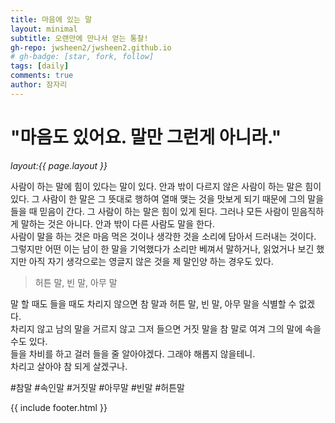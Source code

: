 ```yaml
---
title: 마음에 있는 말 
layout: minimal
subtitle: 오랜만에 만나서 얻는 통찰!
gh-repo: jwsheen2/jwsheen2.github.io
# gh-badge: [star, fork, follow]
tags: [daily]
comments: true
author: 잠자리
---
```


# "마음도 있어요. 말만 그런게 아니라."
_layout:{{ page.layout }}_  

사람이 하는 말에 힘이 있다는 말이 있다. 안과 밖이 다르지 않은 사람이 하는 말은 힘이 있다. 그 사람이 한 말은 그 뜻대로 행하여 열매 맺는 것을 맛보게 되기 때문에 그의 말을 들을 때 믿음이 간다. 그 사람이 하는 말은 힘이 있게 된다. 그러나 모든 사람이 믿음직하게 말하는 것은 아니다. 안과 밖이 다른 사람도 말을 한다.  
사람이 말을 하는 것은 마음 먹은 것이나 생각한 것을 소리에 담아서 드러내는 것이다. 그렇지만 어떤 이는 남이 한 말을 기억했다가 소리만 베껴서 말하거나, 읽었거나 보긴 했지만 아직 자기 생각으로는 영글지 않은 것을 제 말인양 하는 경우도 있다.  
> 허튼 말, 빈 말, 아무 말  

말 할 때도 들을 때도 차리지 않으면 참 말과 허튼 말, 빈 말, 아무 말을 식별할 수 없겠다.  
차리지 않고 남의 말을 거르지 않고 그저 들으면 거짓 말을 참 말로 여겨 그의 말에 속을 수도 있다.  
들을 차비를 하고 걸러 들을 줄 알아야겠다. 그래야 해롭지 않을테니.  
차리고 살아야 참 되게 살겠구나.

#참말 #속인말 #거짓말 #아무말 #빈말 #허튼말

{{ include footer.html }}